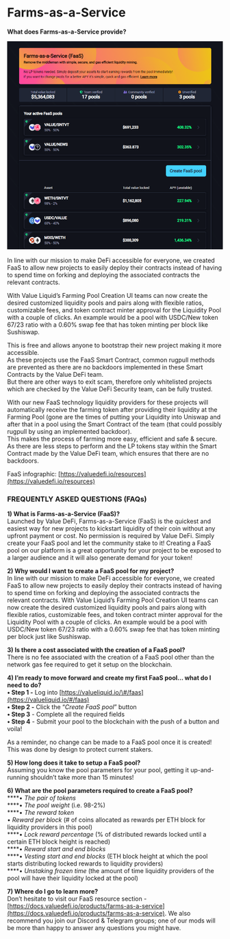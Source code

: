 # Farms-as-a-Service

 **What does Farms-as-a-Service provide?**

![](../.gitbook/assets/image%20%2825%29.png)

In line with our mission to make DeFi accessible for everyone, we created FaaS to allow new projects to easily deploy their contracts instead of having to spend time on forking and deploying the associated contracts the relevant contracts.  
  
With Value Liquid’s Farming Pool Creation UI  teams can now create the desired customized liquidity pools and pairs along with flexible ratios, customizable fees, and token contract minter approval for the Liquidity Pool with a couple of clicks. An example would be a pool with USDC/New token 67/23 ratio with a 0.60% swap fee that has token minting per block like Sushiswap.

This is free and allows anyone to bootstrap their new project making it more accessible.  
As these projects use the FaaS Smart Contract, common rugpull methods are prevented as there are no backdoors implemented in these Smart Contracts by the Value DeFi team.  
But there are other ways to exit scam, therefore only whitelisted projects which are checked by the Value DeFi Security team, can be fully trusted.

With our new FaaS technology liquidity providers for these projects will automatically receive the farming token after providing their liquidity at the Farming Pool \(gone are the times of putting your Liquidity into Uniswap and after that in a pool using the Smart Contract of the team \(that could possibly rugpull by using an implemented backdoor\).   
This makes the process of farming more easy, efficient and safe & secure.  
As there are less steps to perform and the LP tokens stay within the Smart Contract made by the Value DeFi team, which ensures that there are no backdoors.

FaaS infographic: [https://valuedefi.io/resources](https://valuedefi.io/resources)

### FREQUENTLY ASKED QUESTIONS \(FAQs\)

**1\) What is Farms-as-a-Service \(FaaS\)?**  
Launched by Value DeFi, Farms-as-a-Service \(FaaS\) is the quickest and easiest way for new projects to kickstart liquidity of their coin without any upfront payment or cost. No permission is required by Value DeFi. Simply create your FaaS pool and let the community stake to it! Creating a FaaS pool on our platform is a great opportunity for your project to be exposed to a larger audience and it will also generate demand for your token!

**2\) Why would I want to create a FaaS pool for my project?**  
In line with our mission to make DeFi accessible for everyone, we created FaaS to allow new projects to easily deploy their contracts instead of having to spend time on forking and deploying the associated contracts the relevant contracts. With Value Liquid’s Farming Pool Creation UI teams can now create the desired customized liquidity pools and pairs along with flexible ratios, customizable fees, and token contract minter approval for the Liquidity Pool with a couple of clicks. An example would be a pool with USDC/New token 67/23 ratio with a 0.60% swap fee that has token minting per block just like Sushiswap.

**3\) Is there a cost associated with the creation of a FaaS pool?**  
There is no fee associated with the creation of a FaaS pool other than the network gas fee required to get it setup on the blockchain.

**4\) I’m ready to move forward and create my first FaaS pool… what do I need to do?**  
              **• Step 1 -** Log into [https://valueliquid.io/\#/faas](https://valueliquid.io/#/faas)  
              **• Step 2 -** Click the “_Create FaaS pool_” button  
              **• Step 3** - Complete all the required fields  
              **• Step 4** - Submit your pool to the blockchain with the push of a button and voila!

As a reminder, no change can be made to a FaaS pool once it is created! This was done by design to protect current stakers.

**5\) How long does it take to setup a FaaS pool?**  
 Assuming you know the pool parameters for your pool, getting it up-and-running shouldn’t take more than 15 minutes!

**6\) What are the pool parameters required to create a FaaS pool?**  
             ****• _The pair of tokens_  
             ****• _The pool weight_ \(i.e. 98-2%\)  
             ****• _The reward token_  
             • _Reward per block_ \(\# of coins allocated as rewards per ETH block for liquidity providers in this pool\)  
             ****• _Lock reward percentage_ \(% of distributed rewards locked until a certain ETH block height is reached\)  
             ****• _Reward start and end blocks_  
             ****• _Vesting start and end blocks_ \(ETH block height at which the pool starts distributing locked rewards to liquidity providers\)  
             ****• _Unstaking frozen time_ \(the amount of time liquidity providers of the pool will have their liquidity locked at the pool\)

**7\) Where do I go to learn more?**  
Don’t hesitate to visit our FaaS resource section - [https://docs.valuedefi.io/products/farms-as-a-service](https://docs.valuedefi.io/products/farms-as-a-service). We also recommend you join our Discord & Telegram groups; one of our mods will be more than happy to answer any questions you might have.

